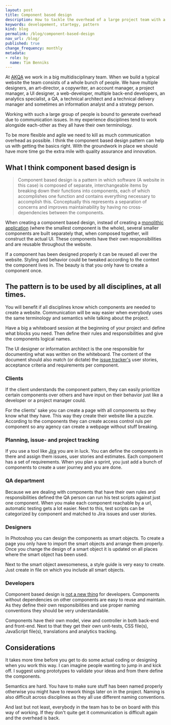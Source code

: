 ```yaml
---
layout: post
title: Component based design
description: How to tackle the overhead of a large project team with a pattern called component based design.
keywords: developement, startegy, pattern
kind: blog
permalink: /blog/component-based-design
nav_url: /blog/
published: true
change_frequency: monthly
metadata: 
- role: by
  name: Tim Benniks
---
```


At [AKQA](http://www.akqa.com) we work in a big multidisciplinary team. When we build a typical website the team consists of a whole bunch of people. We have multiple designers, an art-director, a copywriter, 
an account manager, a project manager, a UI designer, a web-developer, multiple back-end developers, an analytics specialist, a QA, a technical architect and a technical delivery manager and sometimes an information analyst and a strategy person. 

Working with such a large group of people is bound to generate overhead due to communication issues. In my experience disciplines tend to work alongside each-other as they all have their own terminology.

To be more flexible and agile we need to kill as much communication overhead as possible.
I think the component based design pattern can help us with getting the basics right.
With the groundwork in place we should have more time go the extra mile with quality assurance and innovation.

## What I think component based design is

>Component based design is a pattern in which software (A website in this case) is composed of separate, interchangeable items by breaking down their functions into components, each of which accomplishes one function and contains everything necessary to accomplish this. Conceptually this represents a separation of concerns and improves maintainability by having no cross-dependencies between the components.

When creating a component based design, instead of creating a [monolithic application](http://en.wikipedia.org/wiki/Monolithic_application "Monolithic application") (where the smallest component is the whole), several smaller components are built separately that, when composed together, will construct the actual UI. These components have their own responsibilities and are reusable throughout the website.

If a component has been designed properly it can be reused all over the website. Styling and behavior could be tweaked according to the context the component lives in. The beauty is that you only have to create a component once.

## The pattern is to be used by all disciplines, at all times. 
You will benefit if all disciplines know which components are needed to create a website. Communication will be way easier when everybody uses the same terminology and semantics while talking about the project.

Have a big a whiteboard session at the beginning of your project and define what blocks you need. Then define their rules and responsibilities and give the components logical names.

The UI designer or information architect is the one responsible for documenting what was written on the whiteboard. The content of the document should also match (or dictate) the [issue tracker's](#benefits_for_planning_and_issue_and_project_tracking) user stories, acceptance criteria and requirements per component.

### Clients
If the client understands the component pattern, they can easily prioritize certain components over others and have input on their behavior just like a developer or a project manager could.

For the clients' sake you can create a page with all components so they know what they have. This way they create their website like a puzzle. According to the components they can create access control ruls per component so any agency can create a webpage without stuff breaking.

### Planning, issue- and project tracking 
If you use a tool like [Jira](http://www.atlassian.com/jira "Jira issue and project tracking") you are in luck. You can define the components in there and assign them issues, user stories and estimates. Each component has a set of requirements. When you plan a sprint, you just add a bunch of components to create a user journey and you are done.

### QA department
Because we are dealing with components that have their own rules and responsibilities defined the QA person can run his test scripts against just one component. When you make each component reachable by a url, automatic testing gets a lot easier. Next to this, test scripts can be categorized by component and matched to Jira issues and user stories.

### Designers
In Photoshop you can design the components as smart objects. To create a page you only have to import the smart objects and arrange them properly. Once you change the design of a smart object it is updated on all places where the smart object has been used.

Next to the smart object awesomeness, a style guide is very easy to create. Just create in file on which you include all smart objects.

### Developers
Component based design is [not a new thing](http://en.wikipedia.org/wiki/Component-based_software_engineering) for developers. Components without dependencies on other components are easy to reuse and maintain. As they define their own responsibilities and use proper naming conventions they should be very understandable.

Components have their own model, view and controller in both back-end and front-end. Next to that they get their own unit-tests, CSS file(s), JavaScript file(s), translations and analytics tracking.

## Considerations
It takes more time before you get to do some actual coding or designing when you work this way. I can imagine people wanting to jump in and kick off. I suggest using prototypes to validate your ideas and from there define the components.

Semantics are hard. You have to make sure stuff has been named properly otherwise you might have to rework things later on in the project. Naming is also difficult across disciplines as they all use different naming conventions.

And last but not least, everybody in the team has to be on board with this way of working. If they don't quite get it communication is difficult again and the overhead is back. 
